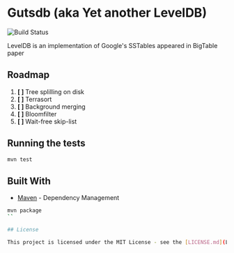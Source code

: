 # Gutsdb (aka Yet another LevelDB)

![Build Status](https://travis-ci.org/marnikitta/Concierge.svg?branch=master)

LevelDB is an implementation of Google's SSTables appeared in BigTable paper

## Roadmap

1.  __[ ]__ Tree splilling on disk
2.  __[ ]__ Terrasort
3.  __[ ]__ Background merging
4.  __[ ]__ Bloomfilter
5.  __[ ]__ Wait-free skip-list

## Running the tests

```bash
mvn test
```

## Built With

- [Maven](https://maven.apache.org/) - Dependency Management

```bash
mvn package
``

## License

This project is licensed under the MIT License - see the [LICENSE.md](LICENSE.md) file for details
